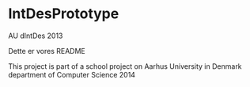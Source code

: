IntDesPrototype
===============

AU dIntDes 2013

Dette er vores README

This project is part of a school project on Aarhus University in Denmark department of Computer Science 2014
